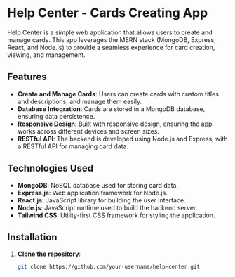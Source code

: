 # Help Center - Cards Creating App

Help Center is a simple web application that allows users to create and manage cards. This app leverages the MERN stack (MongoDB, Express, React, and Node.js) to provide a seamless experience for card creation, viewing, and management.

## Features

- **Create and Manage Cards**: Users can create cards with custom titles and descriptions, and manage them easily.
- **Database Integration**: Cards are stored in a MongoDB database, ensuring data persistence.
- **Responsive Design**: Built with responsive design, ensuring the app works across different devices and screen sizes.
- **RESTful API**: The backend is developed using Node.js and Express, with a RESTful API for managing card data.

## Technologies Used

- **MongoDB**: NoSQL database used for storing card data.
- **Express.js**: Web application framework for Node.js.
- **React.js**: JavaScript library for building the user interface.
- **Node.js**: JavaScript runtime used to build the backend server.
- **Tailwind CSS**: Utility-first CSS framework for styling the application.

## Installation

1. **Clone the repository**:
   ```bash
   git clone https://github.com/your-username/help-center.git
